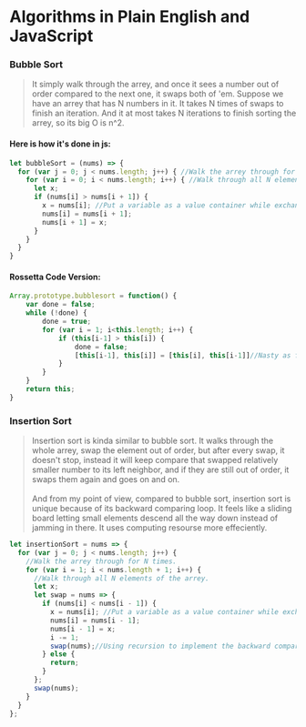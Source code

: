 # Algorithms in Plain English and JavaScript<br>
### Bubble Sort<br>
>It simply walk through the arrey, and once it sees a number out of order compared to the next one, it swaps both of 'em. Suppose we have an arrey that has N numbers in it. It takes N times of swaps to finish an iteration. And it at most takes N iterations to finish sorting the arrey, so its big O is n^2.
#### Here is how it's done in js:
```js
let bubbleSort = (nums) => {
  for (var j = 0; j < nums.length; j++) { //Walk the arrey through for N times. 
    for (var i = 0; i < nums.length; i++) { //Walk through all N elements of the arrey.
      let x;
      if (nums[i] > nums[i + 1]) {
        x = nums[i]; //Put a variable as a value container while exchanging.
        nums[i] = nums[i + 1];
        nums[i + 1] = x;
      }
    }
  }
}
```
#### Rossetta Code Version:
```js
Array.prototype.bubblesort = function() {
    var done = false;
    while (!done) {
        done = true;
        for (var i = 1; i<this.length; i++) {
            if (this[i-1] > this[i]) {
                done = false;
                [this[i-1], this[i]] = [this[i], this[i-1]]//Nasty as fuck💀!
            }
        }
    }
    return this;
}
```

### Insertion Sort<br>
>Insertion sort is kinda similar to bubble sort. It walks through the whole arrey, swap the element out of order, but after every swap, it doesn't stop, instead it will keep compare that swapped relatively smaller number to its left neighbor, and if they are still out of order, it swaps them again and goes on and on.<br><br>And from my point of view, compared to bubble sort, insertion sort is unique because of its backward comparing loop. It feels like a sliding board letting small elements descend all the way down instead of jamming in there. It uses computing resourse more effeciently.
```js
let insertionSort = nums => {
  for (var j = 0; j < nums.length; j++) {
    //Walk the arrey through for N times.
    for (var i = 1; i < nums.length + 1; i++) {
      //Walk through all N elements of the arrey.
      let x;
      let swap = nums => {
        if (nums[i] < nums[i - 1]) {
          x = nums[i]; //Put a variable as a value container while exchanging.
          nums[i] = nums[i - 1];
          nums[i - 1] = x;
          i -= 1;
          swap(nums);//Using recursion to implement the backward comparing loop.
        } else {
          return;
        }
      };
      swap(nums); 
    }
  }
};
```
